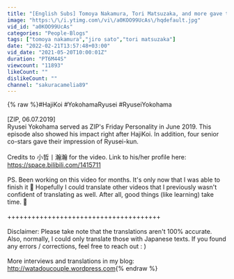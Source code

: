 ```yaml
---
title: "[English Subs] Tomoya Nakamura, Tori Matsuzaka, and more gave their impression of Ryusei Yokohama"
image: "https:\/\/i.ytimg.com\/vi\/a0KOO99UcAs\/hqdefault.jpg"
vid_id: "a0KOO99UcAs"
categories: "People-Blogs"
tags: ["tomoya nakamura","jiro sato","tori matsuzaka"]
date: "2022-02-21T13:57:48+03:00"
vid_date: "2021-05-20T10:00:01Z"
duration: "PT6M44S"
viewcount: "11893"
likeCount: ""
dislikeCount: ""
channel: "sakuracamelia89"
---
```

{% raw %}#HajiKoi #YokohamaRyusei #RyuseiYokohama<br /><br />[ZIP, 06.07.2019]<br />Ryusei Yokohama served as ZIP's Friday Personality in June 2019. This episode also showed his impact right after HajiKoi. In addition, four senior co-stars gave their impression of Ryusei-kun.<br /><br />Credits to 小哲丨瀚瀚 for the video. Link to his/her profile here: <a rel="nofollow" target="blank" href="https://space.bilibili.com/1415711">https://space.bilibili.com/1415711</a><br /><br />PS. Been working on this video for months. It's only now that I was able to finish it 🙈 Hopefully I could translate other videos that I previously wasn't confident of translating as well. After all, good things (like learning) take time. 💞<br /><br />++++++++++++++++++++++++++++++++++++++<br /><br />Disclaimer: Please take note that the translations aren't 100% accurate. Also, normally, I could only translate those with Japanese texts. If you found any errors / corrections, feel free to reach out : )<br /><br />More interviews and translations in my blog: <a rel="nofollow" target="blank" href="http://watadoucouple.wordpress.com">http://watadoucouple.wordpress.com</a>{% endraw %}
